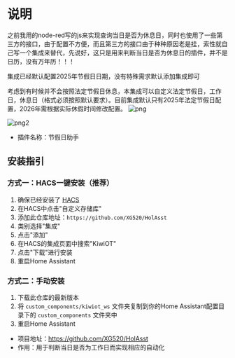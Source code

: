 # 说明
之前我用的node-red写的js来实现查询当日是否为休息日，同时也使用了一些第三方的接口，由于配置不方便，而且第三方的接口由于种种原因老是挂，索性就自己写一个集成来替代，先说好，这只是用来判断当日是否为休息日的插件，并不是日历，没有万年历！！！

集成已经默认配置2025年节假日日期，没有特殊需求默认添加集成即可

考虑到有时候并不会按照法定节假日休息，本集成可以自定义法定节假日，工作日，休息日（格式必须按照默认要求）。目前集成默认只有2025年法定节假日配置，2026年需根据实际休假时间修改配置。
![png](https://attachment.hasstatic.com/forum/202501/17/140543e7vz9jr47o6ua79a.png)

![png2](https://attachment.hasstatic.com/forum/202501/17/141746l8kgfky4gi3ygkq1.png)
- 插件名称：节假日助手
## 安装指引

### 方式一：HACS一键安装（推荐）
1. 确保已经安装了 [HACS](https://hacs.xyz/)
2. 在HACS中点击"自定义存储库"
3. 添加此仓库地址：`https://github.com/XG520/HolAsst`
4. 类别选择"集成"
5. 点击"添加"
6. 在HACS的集成页面中搜索"KiwiOT"
7. 点击"下载"进行安装
8. 重启Home Assistant

### 方式二：手动安装
1. 下载此仓库的最新版本
2. 将 `custom_components/kiwiot_ws` 文件夹复制到你的Home Assistant配置目录下的 `custom_components` 文件夹中
3. 重启Home Assistant

- 项目地址：https://github.com/XG520/HolAsst
- 作用：用于判断当日是否为工作日而实现相应的自动化